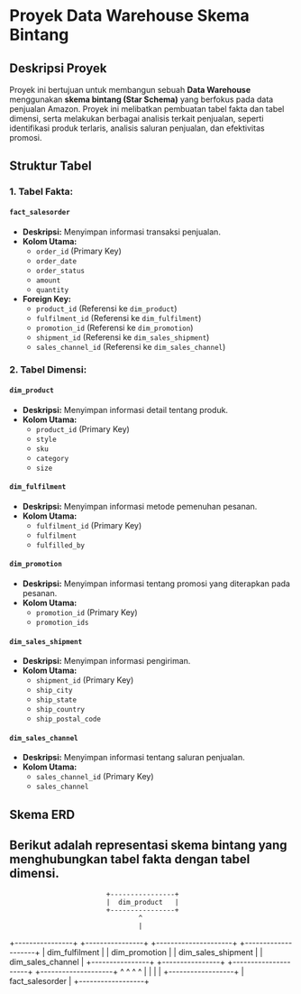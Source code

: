 # Proyek Data Warehouse Skema Bintang

## Deskripsi Proyek

Proyek ini bertujuan untuk membangun sebuah **Data Warehouse** menggunakan **skema bintang (Star Schema)** yang berfokus pada data penjualan Amazon. Proyek ini melibatkan pembuatan tabel fakta dan tabel dimensi, serta melakukan berbagai analisis terkait penjualan, seperti identifikasi produk terlaris, analisis saluran penjualan, dan efektivitas promosi.

## Struktur Tabel

### 1. **Tabel Fakta:**

#### `fact_salesorder`
- **Deskripsi:** Menyimpan informasi transaksi penjualan.
- **Kolom Utama:**
  - `order_id` (Primary Key)
  - `order_date`
  - `order_status`
  - `amount`
  - `quantity`
- **Foreign Key:**
  - `product_id` (Referensi ke `dim_product`)
  - `fulfilment_id` (Referensi ke `dim_fulfilment`)
  - `promotion_id` (Referensi ke `dim_promotion`)
  - `shipment_id` (Referensi ke `dim_sales_shipment`)
  - `sales_channel_id` (Referensi ke `dim_sales_channel`)

### 2. **Tabel Dimensi:**

#### `dim_product`
- **Deskripsi:** Menyimpan informasi detail tentang produk.
- **Kolom Utama:**
  - `product_id` (Primary Key)
  - `style`
  - `sku`
  - `category`
  - `size`

#### `dim_fulfilment`
- **Deskripsi:** Menyimpan informasi metode pemenuhan pesanan.
- **Kolom Utama:**
  - `fulfilment_id` (Primary Key)
  - `fulfilment`
  - `fulfilled_by`

#### `dim_promotion`
- **Deskripsi:** Menyimpan informasi tentang promosi yang diterapkan pada pesanan.
- **Kolom Utama:**
  - `promotion_id` (Primary Key)
  - `promotion_ids`

#### `dim_sales_shipment`
- **Deskripsi:** Menyimpan informasi pengiriman.
- **Kolom Utama:**
  - `shipment_id` (Primary Key)
  - `ship_city`
  - `ship_state`
  - `ship_country`
  - `ship_postal_code`

#### `dim_sales_channel`
- **Deskripsi:** Menyimpan informasi tentang saluran penjualan.
- **Kolom Utama:**
  - `sales_channel_id` (Primary Key)
  - `sales_channel`

## Skema ERD

## Berikut adalah representasi skema bintang yang menghubungkan tabel fakta dengan tabel dimensi.

                            +----------------+
                            |  dim_product   |
                            +----------------+
                                    ^
                                    |
+----------------+ +----------------+ +---------------------+ +--------------------+ 
| dim_fulfilment | | dim_promotion | | dim_sales_shipment | | dim_sales_channel | 
+----------------+ +----------------+ +---------------------+ +--------------------+ 
                                ^ ^ ^ ^ 
                                | | | | 
                            +------------------+ 
                            | fact_salesorder  | 
                            +------------------+

